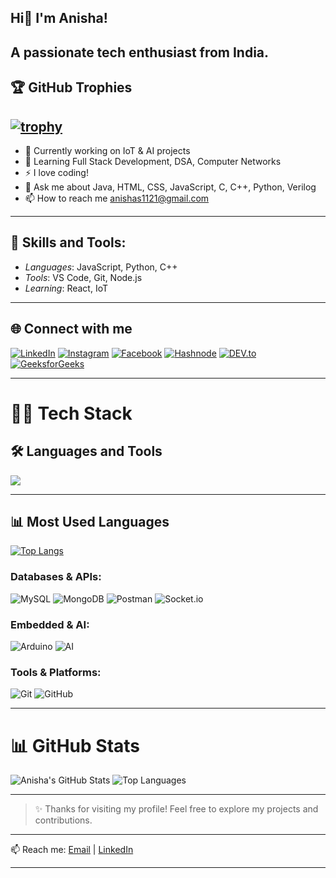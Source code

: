 ## Hi👋 I'm Anisha!
A passionate tech enthusiast from India.
---


## 🏆 GitHub Trophies

[![trophy](https://github-profile-trophy.vercel.app/?username=Anisha1121&theme=flat&column=8)](https://github.com/ryo-ma/github-profile-trophy)
---

- 🔭 Currently working on IoT & AI projects
- 🌱 Learning Full Stack Development, DSA, Computer Networks
- ⚡ I love coding!
- 💬 Ask me about Java, HTML, CSS, JavaScript, C, C++, Python, Verilog
- 📫 How to reach me anishas1121@gmail.com

---

## 🚀 Skills and Tools:
- *Languages*: JavaScript, Python, C++
- *Tools*: VS Code, Git, Node.js
- *Learning*: React, IoT

---
## 🌐 Connect with me  
<p align="left">
  <a href="https://www.linkedin.com/in/anisha1121" target="_blank"><img alt="LinkedIn" src="https://img.shields.io/badge/LinkedIn-0077B5?style=for-the-badge&logo=linkedin&logoColor=white"/></a>
  <a href="https://www.instagram.com" target="_blank"><img alt="Instagram" src="https://img.shields.io/badge/Instagram-E4405F?style=for-the-badge&logo=instagram&logoColor=white"/></a>
  <a href="https://www.facebook.com" target="_blank"><img alt="Facebook" src="https://img.shields.io/badge/Facebook-1877F2?style=for-the-badge&logo=facebook&logoColor=white"/></a>
  <a href="https://hashnode.com" target="_blank"><img alt="Hashnode" src="https://img.shields.io/badge/Hashnode-2962FF?style=for-the-badge&logo=hashnode&logoColor=white"/></a>
  <a href="https://dev.to" target="_blank"><img alt="DEV.to" src="https://img.shields.io/badge/DEV.to-0A0A0A?style=for-the-badge&logo=devdotto&logoColor=white"/></a>
  <a href="https://auth.geeksforgeeks.org/" target="_blank"><img alt="GeeksforGeeks" src="https://img.shields.io/badge/GeeksforGeeks-2F8D46?style=for-the-badge&logo=geeksforgeeks&logoColor=white"/></a>
</p>

---
# 👩‍💻 Tech Stack

## 🛠️ Languages and Tools
<p align="left">
  <img src="https://skillicons.dev/icons?i=androidstudio,arduino,blender,bootstrap,cpp,cs,css,express,figma,git,html,ai,java,js,kotlin,linux,mongodb,mysql,nextjs,nodejs,opencv,photoshop,php,postman,python,react,redux,tailwind,xd" />
</p>

---

## 📊 Most Used Languages
[![Top Langs](https://github-readme-stats.vercel.app/api/top-langs/?username=Anisha1121&layout=compact&theme=tokyonight)](https://github.com/Anisha1121)


### Databases & APIs:
![MySQL](https://img.shields.io/badge/MySQL-00000F?style=flat&logo=mysql&logoColor=white)
![MongoDB](https://img.shields.io/badge/MongoDB-4EA94B?style=flat&logo=mongodb&logoColor=white)
![Postman](https://img.shields.io/badge/Postman-FF6C37?style=flat&logo=postman&logoColor=white)
![Socket.io](https://img.shields.io/badge/Socket.io-010101?style=flat&logo=socket.io&logoColor=white)

### Embedded & AI:
![Arduino](https://img.shields.io/badge/Arduino-00979D?style=flat&logo=arduino&logoColor=white)
![AI](https://img.shields.io/badge/AI-FFB13B?style=flat)

### Tools & Platforms:
![Git](https://img.shields.io/badge/Git-F05032?style=flat&logo=git&logoColor=white)
![GitHub](https://img.shields.io/badge/GitHub-181717?style=flat&logo=github&logoColor=white)

---

# 📊 GitHub Stats

![Anisha's GitHub Stats](https://github-readme-stats.vercel.app/api?username=Anisha1121&show_icons=true&theme=radical)
![Top Languages](https://github-readme-stats.vercel.app/api/top-langs/?username=Anisha1121&layout=compact&theme=radical)

---

> ✨ Thanks for visiting my profile! Feel free to explore my projects and contributions.
---


📫 Reach me: [Email](mailto:yourmail@gmail.com) | [LinkedIn](https://linkedin.com/in/yourusername)

---

<!--
**Anisha1121/Anisha1121** is a ✨ _special_ ✨ repository because its `README.md` (this file) appears on your GitHub profile.

Here are some ideas to get you started:

- 🔭 I’m currently working on ...
- 🌱 I’m currently learning ...
- 👯 I’m looking to collaborate on ...
- 🤔 I’m looking for help with ...
- 💬 Ask me about ...
- 📫 How to reach me: ...
- 😄 Pronouns: ...
- ⚡ Fun fact: ...
-->

